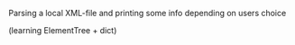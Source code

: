 Parsing a local XML-file and printing some info depending on users choice

(learning ElementTree + dict)
